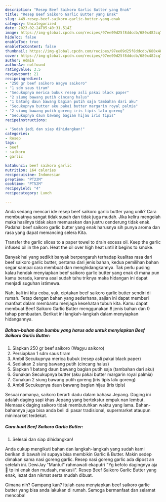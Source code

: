 ```yaml
---
description: "Resep Beef Saikoro Garlic Butter yang Enak"
title: "Resep Beef Saikoro Garlic Butter yang Enak"
slug: 449-resep-beef-saikoro-garlic-butter-yang-enak
category: Uncategorized
date: 2023-02-24T05:40:31.514Z
image: https://img-global.cpcdn.com/recipes/97ee09d25f8ddcdb/680x482cq70/beef-saikoro-garlic-butter-foto-resep-utama.jpg
hideToc: false
enableToc: true
enableTocContent: false
thumbnail: https://img-global.cpcdn.com/recipes/97ee09d25f8ddcdb/680x482cq70/beef-saikoro-garlic-butter-foto-resep-utama.jpg
cover: https://img-global.cpcdn.com/recipes/97ee09d25f8ddcdb/680x482cq70/beef-saikoro-garlic-butter-foto-resep-utama.jpg
author: Admin
authorAv: notfound
ratingvalue: 3.5
reviewcount: 21
recipeingredient:
- "250 gr beef saikoro Wagyu saikoro"
- "1 sdm saus tiram"
- "Secukupnya merica bubuk resep asli pakai black paper"
- "2 siung bawang putih cincang halus"
- "1 batang daun bawang bagian putih saja tambahan dari aku"
- "Secukupnya butter aku pakai butter margarin royal palmia"
- "2 siung bawang putih goreng iris tipis lalu goreng"
- "Secukupnya daun bawang bagian hijau iris tipis"
recipeinstructions:

- "Sudah jadi dan siap dihidangkan!"
categories:
- Resep
tags:
- beef
- saikoro
- garlic

katakunci: beef saikoro garlic 
nutrition: 164 calories
recipecuisine: Indonesian
preptime: "PT22M"
cooktime: "PT52M"
recipeyield: "4"
recipecategory: Lunch

---
```





Anda sedang mencari ide resep beef saikoro garlic butter yang unik? Cara membuatnya sangat tidak susah dan tidak juga mudah. Jika keliru mengolah maka hasilnya tidak akan memuaskan dan justru cenderung tidak enak. Padahal beef saikoro garlic butter yang enak harusnya sih punya aroma dan rasa yang dapat memancing selera Kita.





Transfer the garlic slices to a paper towel to drain excess oil. Keep the garlic infused oil in the pan. Heat the oil over high heat until it begins to smoke.

Banyak hal yang sedikit banyak berpengaruh terhadap kualitas rasa dari beef saikoro garlic butter, pertama dari jenis bahan, kedua pemilihan bahan segar sampai cara membuat dan menghidangkannya. Tak perlu pusing kalau hendak menyiapkan beef saikoro garlic butter yang enak di mana pun kamu berada, karena asal sudah tahu triknya maka hidangan ini dapat menjadi suguhan istimewa.






Nah, kali ini kita coba, yuk, ciptakan beef saikoro garlic butter sendiri di rumah. Tetap dengan bahan yang sederhana, sajian ini dapat memberi manfaat dalam membantu menjaga kesehatan tubuh kita. Kamu dapat membuat Beef Saikoro Garlic Butter menggunakan 8 jenis bahan dan 0 tahap pembuatan. Berikut ini langkah-langkah dalam menyiapkan hidangannya.

<!--inarticleads1-->

##### Bahan-bahan dan bumbu yang harus ada untuk menyiapkan Beef Saikoro Garlic Butter:

1. Siapkan 250 gr beef saikoro (Wagyu saikoro)
1. Persiapkan 1 sdm saus tiram
1. Ambil Secukupnya merica bubuk (resep asli pakai black paper)
1. Sediakan 2 siung bawang putih (cincang halus)
1. Siapkan 1 batang daun bawang bagian putih saja (tambahan dari aku)
1. Gunakan Secukupnya butter (aku pakai butter margarin royal palmia)
1. Gunakan 2 siung bawang putih goreng (iris tipis lalu goreng)
1. Ambil Secukupnya daun bawang bagian hijau (iris tipis)


Sesuai namanya, saikoro berarti dadu dalam bahasa Jepang. Daging ini adalah daging sapi khas Jepang yang bertekstur empuk nan lembut. Memasak daging saikoro tidak membutuhkan waktu yang lama. Bahan-bahannya juga bisa anda beli di pasar tradisional, supermarket ataupun minimarket terdekat. 

<!--inarticleads2-->

##### Cara buat Beef Saikoro Garlic Butter:


1. Selesai dan siap dihidangkan!

Anda cukup mengikuti bahan dan langkah-langkah yang sudah kami berikan di bawah ini supaya bisa membikin Garlic &amp; Butter. Makin sedep dimakan sama nasi goreng garlic. Resep nasi goreng garlic ada dipost an setelah ini. DewiJay &#34;Mantul&#34; rahmawati ekaputri &#34;Yg kefoto dagingnya aja 🤣 tp ini enak dan mudaah, makasii&#34;. Resep Beef Saikoro Garlic Butter yang enak, lezat dan nikmat serta mudah dibuat. 

Gimana nih? Gampang kan? Itulah cara menyiapkan beef saikoro garlic butter yang bisa anda lakukan di rumah. Semoga bermanfaat dan selamat mencoba!

